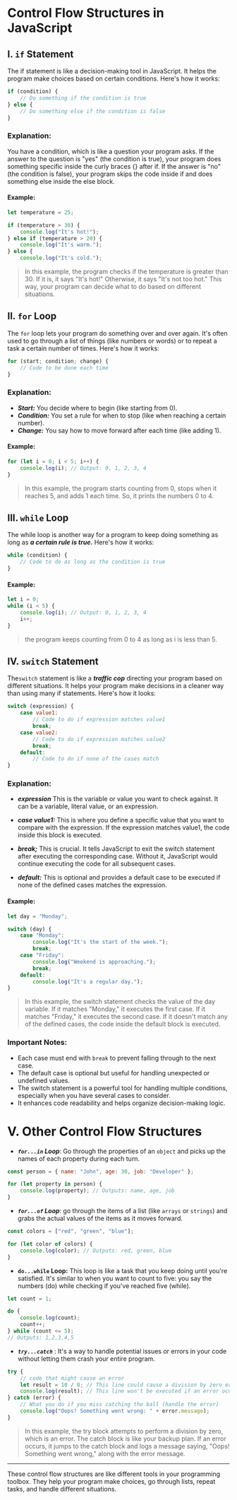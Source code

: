 # Control Flow Structures in JavaScript

## I. `if` Statement

The if statement is like a decision-making tool in JavaScript. It helps the  program make choices based on certain conditions. Here's how it works:

```javascript
if (condition) {
    // Do something if the condition is true
} else {
    // Do something else if the condition is false
}
```

### Explanation:

You have a condition, which is like a question your program asks.
If the answer to the question is "yes" (the condition is true), your program does something specific inside the curly braces {} after if.
If the answer is "no" (the condition is false), your program skips the code inside if and does something else inside the else block.

#### Example:

```javascript
let temperature = 25;

if (temperature > 30) {
    console.log("It's hot!");
} else if (temperature > 20) {
    console.log("It's warm.");
} else {
    console.log("It's cold.");
```
>In this example, the program checks if the temperature is greater than 30. If it is, it says "It's hot!" Otherwise, it says "It's not too hot." This way, your program can decide what to do based on different situations.

## II. `for` Loop

The `for` loop lets your program do something over and over again. It's often used to go through a list of things (like numbers or words) or to repeat a task a certain number of times. Here's how it works:

```javascript
for (start; condition; change) {
    // Code to be done each time
}
```

### Explanation:

- ***Start:*** You decide where to begin (like starting from 0).
- ***Condition:*** You set a rule for when to stop (like when reaching a certain number).
- ***Change:*** You say how to move forward after each time (like adding 1).

#### Example:

```javascript
for (let i = 0; i < 5; i++) {
    console.log(i); // Output: 0, 1, 2, 3, 4
}
```

>In this example, the program starts counting from 0, stops when it reaches 5, and adds 1 each time. So, it prints the numbers 0 to 4.

## III. `while` Loop 

The while loop is another way for a program to keep doing something as long as ***a certain rule is true.*** Here's how it works:

```javascript
while (condition) {
    // Code to do as long as the condition is true
}

```

#### Example:

```javascript
let i = 0;
while (i < 5) {
    console.log(i); // Output: 0, 1, 2, 3, 4
    i++;
}
```

>the program keeps counting from 0 to 4 as long as i is less than 5.

## IV. `switch` Statement

The`switch` statement is like a ***traffic cop*** directing your program based on different situations. It helps your program make decisions in a cleaner way than using many if statements. Here's how it looks:

```javascript
switch (expression) {
    case value1:
        // Code to do if expression matches value1
        break;
    case value2:
        // Code to do if expression matches value2
        break;
    default:
        // Code to do if none of the cases match
}
```

### Explanation:

- ***expression*** This is the variable or value you want to check against. It can be a variable, literal value, or an expression.

- ***case value1:*** This is where you define a specific value that you want to compare with the expression. If the expression matches value1, the code inside this block is executed.

- ***break;*** This is crucial. It tells JavaScript to exit the switch statement after executing the corresponding case. Without it, JavaScript would continue executing the code for all subsequent cases.

- ***default:*** This is optional and provides a default case to be executed if none of the defined cases matches the expression.

#### Example:

```javascript
let day = "Monday";

switch (day) {
    case "Monday":
        console.log("It's the start of the week.");
        break;
    case "Friday":
        console.log("Weekend is approaching.");
        break;
    default:
        console.log("It's a regular day.");
}
```

> In this example, the switch statement checks the value of the day variable. If it matches "Monday," it executes the first case. 
> If it matches "Friday," it executes the second case. 
> If it doesn't match any of the defined cases, the code inside the default block is executed.

### Important Notes:

- Each case must end with `break` to prevent falling through to the next case.
- The default case is optional but useful for handling unexpected or undefined values.
- The switch statement is a powerful tool for handling multiple conditions, especially when you have several cases to consider.
- It enhances code readability and helps organize decision-making logic.

# V. Other Control Flow Structures

- ***`for...in` Loop***: Go through the properties of an `object` and picks up the names of each property during each turn.

```javascript
const person = { name: "John", age: 30, job: "Developer" };

for (let property in person) {
    console.log(property); // Outputs: name, age, job
}
```

- ***`for...of` Loop***: go through the items of a list (like `arrays` or `strings`) and grabs the actual values of the items as it moves forward.

```javascript
const colors = ["red", "green", "blue"];

for (let color of colors) {
    console.log(color); // Outputs: red, green, blue
}

```

- **`do...while` Loop:** This loop is like a task that you keep doing until you're satisfied. It's similar to when you want to count to five: you say the numbers (do) while checking if you've reached five (while).

```javascript
let count = 1;

do {
    console.log(count);
    count++;
} while (count <= 5);
// Outputs: 1,2,3,4,5
```


- ***`try...catch`*** : It's a way to handle potential issues or errors in your code without letting them crash your entire program.

```javascript
try {
    // code that might cause an error
    let result = 10 / 0; // This line could cause a division by zero error
    console.log(result); // This line won't be executed if an error occurs
} catch (error) {
    // What you do if you miss catching the ball (handle the error)
    console.log("Oops! Something went wrong: " + error.message);
}
```
>In this example, the try block attempts to perform a division by zero, which is an error. The catch block is like your backup plan. If an error occurs, it jumps to the catch block and logs a message saying, "Oops! Something went wrong," along with the error message.


---

These control flow structures are like different tools in your programming toolbox. They help your program make choices, go through lists, repeat tasks, and handle different situations.